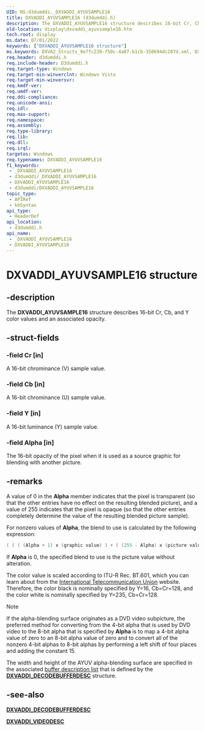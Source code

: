 ```yaml
---
UID: NS:d3dumddi._DXVADDI_AYUVSAMPLE16
title: DXVADDI_AYUVSAMPLE16 (d3dumddi.h)
description: The DXVADDI_AYUVSAMPLE16 structure describes 16-bit Cr, Cb, and Y color values and an associated opacity.
old-location: display\dxvaddi_ayuvsample16.htm
tech.root: display
ms.date: 07/01/2022
keywords: ["DXVADDI_AYUVSAMPLE16 structure"]
ms.keywords: DXVA2_Structs_9e7fc230-f50c-4a07-b1cb-358694dc207d.xml, DXVADDI_AYUVSAMPLE16, DXVADDI_AYUVSAMPLE16 structure [Display Devices], _DXVADDI_AYUVSAMPLE16, d3dumddi/DXVADDI_AYUVSAMPLE16, display.dxvaddi_ayuvsample16
req.header: d3dumddi.h
req.include-header: D3dumddi.h
req.target-type: Windows
req.target-min-winverclnt: Windows Vista
req.target-min-winversvr: 
req.kmdf-ver: 
req.umdf-ver: 
req.ddi-compliance: 
req.unicode-ansi: 
req.idl: 
req.max-support: 
req.namespace: 
req.assembly: 
req.type-library: 
req.lib: 
req.dll: 
req.irql: 
targetos: Windows
req.typenames: DXVADDI_AYUVSAMPLE16
f1_keywords:
 - _DXVADDI_AYUVSAMPLE16
 - d3dumddi/_DXVADDI_AYUVSAMPLE16
 - DXVADDI_AYUVSAMPLE16
 - d3dumddi/DXVADDI_AYUVSAMPLE16
topic_type:
 - APIRef
 - kbSyntax
api_type:
 - HeaderDef
api_location:
 - d3dumddi.h
api_name:
 - _DXVADDI_AYUVSAMPLE16
 - DXVADDI_AYUVSAMPLE16
---
```


# DXVADDI_AYUVSAMPLE16 structure

## -description

The **DXVADDI_AYUVSAMPLE16** structure describes 16-bit Cr, Cb, and Y color values and an associated opacity.

## -struct-fields

### -field Cr [in]

A 16-bit chrominance (V) sample value.

### -field Cb [in]

A 16-bit chrominance (U) sample value.

### -field Y [in]

A 16-bit luminance (Y) sample value.

### -field Alpha [in]

The 16-bit opacity of the pixel when it is used as a source graphic for blending with another picture.

## -remarks

A value of 0 in the **Alpha** member indicates that the pixel is transparent (so that the other entries have no effect on the resulting blended picture), and a value of 255 indicates that the pixel is opaque (so that the other entries completely determine the value of the resulting blended picture sample).

For nonzero values of **Alpha**, the blend to use is calculated by the following expression:

```cpp
( ( ( (Alpha + 1) x (graphic value) ) + ( (255 - Alpha) x (picture value) ) )  + 128 ) >> 8
```

If **Alpha** is 0, the specified blend to use is the picture value without alteration.

The color value is scaled according to ITU-R Rec. BT.601, which you can learn about from the [International Telecommunication Union](https://www.itu.int/rec/R-REC-BT.601/) website. Therefore, the color black is nominally specified by Y=16, Cb=Cr=128, and the color white is nominally specified by Y=235, Cb=Cr=128.

> [!NOTE]
> If the alpha-blending surface originates as a DVD video subpicture, the preferred method for converting from the 4-bit alpha that is used by DVD video to the 8-bit alpha that is specified by **Alpha** is to map a 4-bit alpha value of zero to an 8-bit alpha value of zero and to convert all of the nonzero 4-bit alphas to 8-bit alphas by performing a left shift of four places and adding the constant 15.

The width and height of the AYUV alpha-blending surface are specified in the associated [buffer description list](/windows-hardware/drivers/display/buffer-description-list) that is defined by the [**DXVADDI_DECODEBUFFERDESC**](ns-d3dumddi-_dxvaddi_decodebufferdesc.md) structure.

## -see-also

[**DXVADDI_DECODEBUFFERDESC**](ns-d3dumddi-_dxvaddi_decodebufferdesc.md)

[**DXVADDI_VIDEODESC**](ns-d3dumddi-_dxvaddi_videodesc.md)
